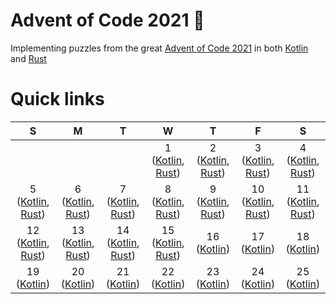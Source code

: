 # Advent of Code 2021 🎅

Implementing puzzles from the great [Advent of Code 2021](https://adventofcode.com/) in both [Kotlin](https://kotlinlang.org/) and [Rust](https://www.rust-lang.org/)

# Quick links

| S | M | T | W | T | F | S |
|:-:|:-:|:-:|:-:|:-:|:-:|:-:|
| | | | 1 ([Kotlin](kotlin/src/main/kotlin/com/github/jntakpe/aoc2021/days/day1), [Rust](rust/src/bin/day1.rs)) | 2 ([Kotlin](kotlin/src/main/kotlin/com/github/jntakpe/aoc2021/days/day2), [Rust](rust/src/bin/day2.rs))| 3 ([Kotlin](kotlin/src/main/kotlin/com/github/jntakpe/aoc2021/days/day3), [Rust](rust/src/bin/day3.rs)) | 4 ([Kotlin](kotlin/src/main/kotlin/com/github/jntakpe/aoc2021/days/day4), [Rust](rust/src/bin/day4.rs)) |
| 5 ([Kotlin](kotlin/src/main/kotlin/com/github/jntakpe/aoc2021/days/day5), [Rust](rust/src/bin/day5.rs)) | 6 ([Kotlin](kotlin/src/main/kotlin/com/github/jntakpe/aoc2021/days/day6), [Rust](rust/src/bin/day6.rs)) | 7 ([Kotlin](kotlin/src/main/kotlin/com/github/jntakpe/aoc2021/days/day7), [Rust](rust/src/bin/day7.rs)) | 8 ([Kotlin](kotlin/src/main/kotlin/com/github/jntakpe/aoc2021/days/day8), [Rust](rust/src/bin/day8.rs))| 9 ([Kotlin](kotlin/src/main/kotlin/com/github/jntakpe/aoc2021/days/day9), [Rust](rust/src/bin/day9.rs)) | 10 ([Kotlin](kotlin/src/main/kotlin/com/github/jntakpe/aoc2021/days/day10), [Rust](rust/src/bin/day10.rs))| 11 ([Kotlin](kotlin/src/main/kotlin/com/github/jntakpe/aoc2021/days/day11), [Rust](rust/src/bin/day11.rs))|
| 12 ([Kotlin](kotlin/src/main/kotlin/com/github/jntakpe/aoc2021/days/day12), [Rust](rust/src/bin/day12.rs))| 13 ([Kotlin](kotlin/src/main/kotlin/com/github/jntakpe/aoc2021/days/day13), [Rust](rust/src/bin/day13.rs))| 14 ([Kotlin](kotlin/src/main/kotlin/com/github/jntakpe/aoc2021/days/day14), [Rust](rust/src/bin/day14.rs)) | 15 ([Kotlin](kotlin/src/main/kotlin/com/github/jntakpe/aoc2021/days/day15), [Rust](rust/src/bin/day15.rs)) | 16 ([Kotlin](kotlin/src/main/kotlin/com/github/jntakpe/aoc2021/days/day16)) | 17 ([Kotlin](kotlin/src/main/kotlin/com/github/jntakpe/aoc2021/days/day17)) | 18 ([Kotlin](kotlin/src/main/kotlin/com/github/jntakpe/aoc2021/days/day18))| 
| 19 ([Kotlin](kotlin/src/main/kotlin/com/github/jntakpe/aoc2021/days/day19))| 20 ([Kotlin](kotlin/src/main/kotlin/com/github/jntakpe/aoc2021/days/day20))| 21 ([Kotlin](kotlin/src/main/kotlin/com/github/jntakpe/aoc2021/days/day21))| 22 ([Kotlin](kotlin/src/main/kotlin/com/github/jntakpe/aoc2021/days/day22))| 23 ([Kotlin](kotlin/src/main/kotlin/com/github/jntakpe/aoc2021/days/day23))| 24 ([Kotlin](kotlin/src/main/kotlin/com/github/jntakpe/aoc2021/days/day24))| 25 ([Kotlin](kotlin/src/main/kotlin/com/github/jntakpe/aoc2021/days/day25))|
